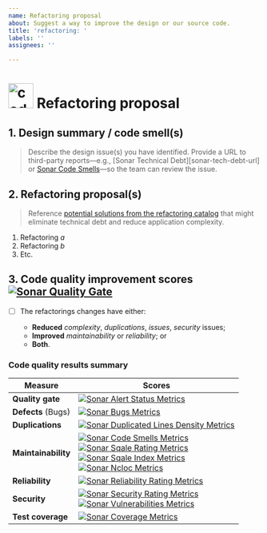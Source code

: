 ```yaml
---
name: Refactoring proposal
about: Suggest a way to improve the design or our source code.
title: 'refactoring: '
labels: ''
assignees: ''

---
```


# <img align="bottom" alt="code" height="50" width="50" src="https://cdnjs.cloudflare.com/ajax/libs/octicons/8.3.0/svg/code.svg"> Refactoring proposal

## 1. Design summary / code smell(s)

> Describe the design issue(s) you have identified. Provide a URL to third-party
> reports—e.g., [Sonar Technical Debt][sonar-tech-debt-url] or [Sonar Code
> Smells][sonar-code-smells-url]—so the team can review the issue.

## 2. Refactoring proposal(s)

> Reference [potential solutions from the refactoring
> catalog][refactoring-catalog-url] that might eliminate technical debt and
> reduce application complexity.

1. Refactoring _a_
2. Refactoring _b_
3. Etc.

## 3. Code quality improvement scores [![Sonar Quality Gate][sonar-alert-status-badge]][sonar-alert-status-url]

- [ ] The refactorings changes have either:

  - **Reduced** _complexity_, _duplications_, _issues_, _security_ issues;
  - **Improved** _maintainability_ or _reliability_; or
  - **Both**.

### Code quality results summary

| Measure             | Scores                                                                                                                                                                                                                                                |
|---------------------|-------------------------------------------------------------------------------------------------------------------------------------------------------------------------------------------------------------------------------------------------------|
| **Quality gate**    | [![Sonar Alert Status Metrics][sonar-alert-status-badge]][sonar-alert-status-url]                                                                                                                                                                     |
| **Defects** (Bugs)    | [![Sonar Bugs Metrics][sonar-bugs-badge]][sonar-bugs-url]                                                                                                                                |
| **Duplications**    | [![Sonar Duplicated Lines Density Metrics][sonar-duplicated-lines-density-badge]][sonar-duplicated-lines-density-url]                                                                                                                                 |
| **Maintainability** | [![Sonar Code Smells Metrics][sonar-code-smells-badge]][sonar-code-smells-url]<br>[![Sonar Sqale Rating Metrics][sonar-sqale-rating-badge]][sonar-sqale-rating-url]<br>[![Sonar Sqale Index Metrics][sonar-sqale-index-badge]][sonar-sqale-index-url]<br>[![Sonar Ncloc Metrics][sonar-ncloc-badge]][sonar-ncloc-url] |
| **Reliability**     | [![Sonar Reliability Rating Metrics][sonar-reliability-rating-badge]][sonar-reliability-rating-url]                                                                                                                                                   |
| **Security**        | [![Sonar Security Rating Metrics][sonar-security-rating-badge]][sonar-security-rating-url]<br>[![Sonar Vulnerabilities Metrics][sonar-vulnerabilities-badge]][sonar-vulnerabilities-url]                                                                                                                                                            |
| **Test coverage**   | [![Sonar Coverage Metrics][sonar-coverage-badge]][sonar-coverage-url]                                                                                                                                                                                 |

[refactoring-catalog-url]: https://refactoring.com/catalog/

<!-- SonarCloud badge refs -->

[sonar-alert-status-badge]: https://sonarcloud.io/api/project_badges/measure?project=data-loss-signatures-gitlab&metric=alert_status&template=FLAT
[sonar-alert-status-url]: https://sonarcloud.io/dashboard?id=data-loss-signatures-gitlab
[sonar-bugs-badge]: https://sonarcloud.io/api/project_badges/measure?project=data-loss-signatures-gitlab&metric=bugs&template=FLAT
[sonar-bugs-url]: https://sonarcloud.io/dashboard?id=data-loss-signatures-gitlab
[sonar-code-smells-badge]: https://sonarcloud.io/api/project_badges/measure?project=data-loss-signatures-gitlab&metric=code_smells&template=FLAT
[sonar-code-smells-url]: https://sonarcloud.io/dashboard?id=data-loss-signatures-gitlab
[sonar-coverage-badge]: https://sonarcloud.io/api/project_badges/measure?project=data-loss-signatures-gitlab&metric=coverage&template=FLAT
[sonar-coverage-url]: https://sonarcloud.io/dashboard?id=data-loss-signatures-gitlab
[sonar-duplicated-lines-density-badge]: https://sonarcloud.io/api/project_badges/measure?project=data-loss-signatures-gitlab&metric=duplicated_lines_density&template=FLAT
[sonar-duplicated-lines-density-url]: https://sonarcloud.io/dashboard?id=data-loss-signatures-gitlab
[sonar-ncloc-badge]: https://sonarcloud.io/api/project_badges/measure?project=data-loss-signatures-gitlab&metric=ncloc&template=FLAT
[sonar-ncloc-url]: https://sonarcloud.io/dashboard?id=data-loss-signatures-gitlab
[sonar-reliability-rating-badge]: https://sonarcloud.io/api/project_badges/measure?project=data-loss-signatures-gitlab&metric=reliability_rating&template=FLAT
[sonar-reliability-rating-url]: https://sonarcloud.io/dashboard?id=data-loss-signatures-gitlab
[sonar-security-rating-badge]: https://sonarcloud.io/api/project_badges/measure?project=data-loss-signatures-gitlab&metric=security_rating&template=FLAT
[sonar-security-rating-url]: https://sonarcloud.io/dashboard?id=data-loss-signatures-gitlab
[sonar-sqale-index-badge]: https://sonarcloud.io/api/project_badges/measure?project=data-loss-signatures-gitlab&metric=sqale_index&template=FLAT
[sonar-sqale-index-url]: https://sonarcloud.io/dashboard?id=data-loss-signatures-gitlab
[sonar-sqale-rating-badge]: https://sonarcloud.io/api/project_badges/measure?project=data-loss-signatures-gitlab&metric=sqale_rating&template=FLAT
[sonar-sqale-rating-url]: https://sonarcloud.io/dashboard?id=data-loss-signatures-gitlab
[sonar-vulnerabilities-badge]: https://sonarcloud.io/api/project_badges/measure?project=data-loss-signatures-gitlab&metric=vulnerabilities&template=FLAT
[sonar-vulnerabilities-url]: https://sonarcloud.io/dashboard?id=data-loss-signatures-gitlab
